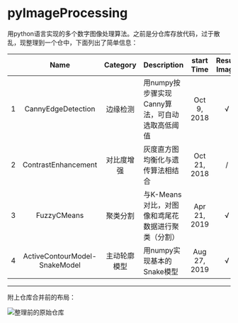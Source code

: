 # pyImageProcessing
用python语言实现的多个数字图像处理算法。之前是分仓库存放代码，过于散乱，现整理到一个仓中，下面列出了简单信息：

|      |             Name              |   Category   | Description                                       |  start Time  | Result Image |
| :--: | :---------------------------: | :----------: | ------------------------------------------------- | :----------: | :----------: |
|  1   |      CannyEdgeDetection       |   边缘检测   | 用numpy按步骤实现Canny算法，可自动选取高低阈值    | Oct 9, 2018  |      √       |
|  2   |      ContrastEnhancement      |  对比度增强  | 灰度直方图均衡化与遗传算法相结合                  | Oct 21, 2018 |      /       |
|  3   |          FuzzyCMeans          |   聚类分割   | 与K-Means对比，对图像和鸢尾花数据进行聚类（分割） | Apr 21, 2019 |      √       |
|  4   | ActiveContourModel-SnakeModel | 主动轮廓模型 | 用numpy实现基本的Snake模型                        | Aug 27, 2019 |      √       |

------

附上仓库合并前的布局：

![整理前的原始仓库](https://ws2.sinaimg.cn/large/afdac72dgy1g6nkee8kn1j20na0880u6.jpg)
